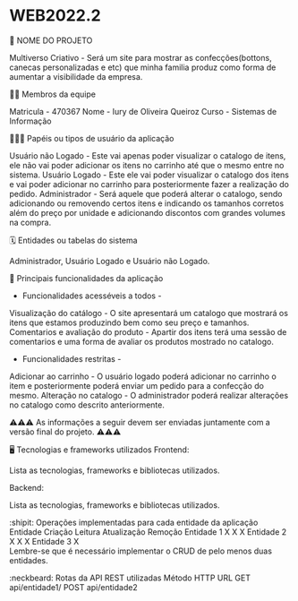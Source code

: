# WEB2022.2


🏁 NOME DO PROJETO

Multiverso Criativo - Será um site para mostrar as confecções(bottons, canecas personalizadas e etc) que minha familia produz como forma de aumentar a visibilidade da empresa. 

🧑‍💻 Membros da equipe

Matricula - 470367
Nome - Iury de Oliveira Queiroz
Curso - Sistemas de Informação

🧑‍🤝‍🧑 Papéis ou tipos de usuário da aplicação

Usuário não Logado - Este vai apenas poder visualizar o catalogo de itens, ele não vai poder adicionar os itens no carrinho até que o mesmo entre no sistema.
Usuário Logado - Este ele vai poder visualizar o catalogo dos itens e vai poder adicionar no carrinho para posteriormente fazer a realização do pedido.
Administrador - Será aquele que poderá alterar o catalogo, sendo adicionando ou removendo certos itens e indicando os tamanhos corretos além do preço por unidade e adicionando discontos com grandes volumes na compra. 

🗓️ Entidades ou tabelas do sistema

Administrador, Usuário Logado e Usuário não Logado.

🚩 Principais funcionalidades da aplicação

- Funcionalidades acesséveis a todos -

Visualização do catálogo - O site apresentará um catalogo que mostrará os itens que estamos produzindo bem como seu preço e tamanhos.
Comentarios e avaliação do produto - Apartir dos itens terá uma sessão de comentarios e uma forma de avaliar os produtos mostrado no catalogo.

- Funcionalidades restritas - 

Adicionar ao carrinho - O usuário logado poderá adicionar no carrinho o item e posteriormente poderá enviar um pedido para a confecção do mesmo.
Alteração no catalogo - O administrador poderá realizar alterações no catalogo como descrito anteriormente. 

⚠️⚠️⚠️ As informações a seguir devem ser enviadas juntamente com a versão final do projeto. ⚠️⚠️⚠️

🖥️ Tecnologias e frameworks utilizados
Frontend:

Lista as tecnologias, frameworks e bibliotecas utilizados.

Backend:

Lista as tecnologias, frameworks e bibliotecas utilizados.

:shipit: Operações implementadas para cada entidade da aplicação
Entidade	Criação	Leitura	Atualização	Remoção
Entidade 1	X	X		X
Entidade 2	X		X	X
Entidade 3	X			
Lembre-se que é necessário implementar o CRUD de pelo menos duas entidades.

:neckbeard: Rotas da API REST utilizadas
Método HTTP	URL
GET	api/entidade1/
POST	api/entidade2
